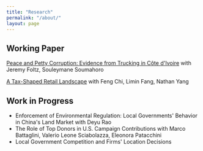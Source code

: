 ```yaml
---
title: "Research"
permalink: "/about/"
layout: page
---
```


## Working Paper

[Peace and Petty Corruption: Evidence from Trucking in Côte d'Ivoire](https://papers.ssrn.com/sol3/papers.cfm?abstract_id=4292211) with Jeremy Foltz, Souleymane Soumahoro

[A Tax-Shaped Retail Landscape](https://papers.ssrn.com/sol3/papers.cfm?abstract_id=4338974) with Feng Chi, Limin Fang, Nathan Yang

## Work in Progress

- Enforcement of Environmental Regulation: Local Governments' Behavior in China's Land Market with Deyu Rao
- The Role of Top Donors in U.S. Campaign Contributions with Marco Battaglini, Valerio Leone Sciabolazza, Eleonora Patacchini
- Local Government Competition and Firms' Location Decisions
